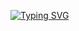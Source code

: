 

<a href="https://git.io/typing-svg"><img src="https://readme-typing-svg.demolab.com?font=Fira+Code&pause=1000&width=435&lines=I+AM+JOBIR+;WELCOME+MY+GITHUB" alt="Typing SVG" /></a>
